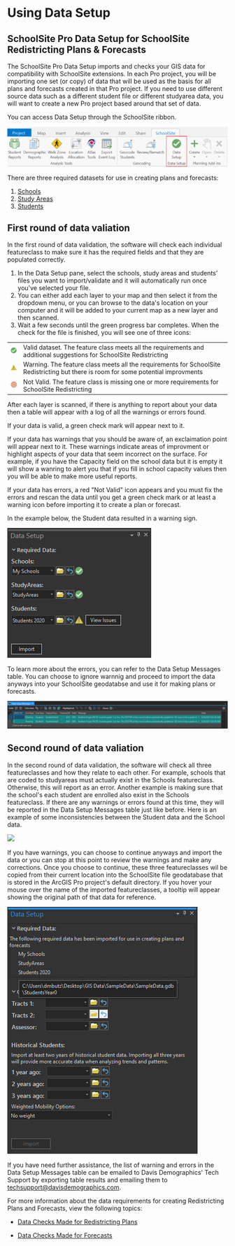 # Using Data Setup
## SchoolSite Pro Data Setup for SchoolSite Redistricting Plans & Forecasts
The SchoolSite Pro Data Setup imports and checks your GIS data for compatibility with SchoolSite extensions. In each Pro project, you will be importing one set (or copy) of data that will be used as the basis for all plans and forecasts created in that Pro project. If you need to use different source data such as a different student file or different studyarea data, you will want to create a new Pro project based around that set of data.

You can access Data Setup through the SchoolSite ribbon.

<p align="center">
  <img src="datasetup.png">
</p>

There are three required datasets for use in creating plans and forecasts:
1.	[Schools](../dataManagement/createData/createSchools.md)
2.	[Study Areas](../dataManagement/createData/createStudyareas.md) 
3.	[Students](../dataManagement/createData/createStudents.md)


## First round of data valiation
In the first round of data validation, the software will check each individual featureclass to make sure it has the required fields and that they are populated correctly.

1. In the Data Setup pane, select the  schools, study areas and students’ files you want to import/validate and it will automatically run once you've selected your file.
2. You can either add each layer to your map and then select it from the dropdown menu, or you can browse to the data's location on your computer and it will be added to your current map as a new layer and then scanned.
3. Wait a few seconds until the green progress bar completes. When the check for the file is finished, you will see one of three icons:

<table>
  <tr>
    <td> <img src= "Valid32.png"> </td>
    <td> Valid dataset. The feature class meets all the requirements and additional suggestions for SchoolSite Redistricting </td>
  </tr>
  <tr>
    <td> <img src = "warning.png"> </td>
    <td> Warning. The feature class meets all the requirements for SchoolSite Redistricting but there is room for some potential improvments </td>
  </tr>
  <tr>
    <td> <img src = "Stop32.png"> </td>
    <td> Not Valid. The feature class is missing one or more requirements for SchoolSite Redistricting </td>
  </tr>
</table>
  
After each layer is scanned, if there is anything to report about your data then a table will appear with a log of all the warnings or errors found. 
  
If your data is valid, a green check mark will appear next to it.

If your data has warnings that you should be aware of, an exclaimation point will appear next to it. These warnings indicate areas of improvment or highlight aspects of your data that seem incorrect on the surface. For example, if you have the Capacity field on the school data but it is empty it will show a wanring to alert you that if you fill in school capacity values then you will be able to make more useful reports.

If your data has errors, a red "Not Valid" icon appears and you must fix the errors and rescan the data until you get a green check mark or at least a warning icon before importing it to create a plan or forecast.

In the example below, the Student data resulted in a warning sign. 

<img src = "dataSetupWarning.png">

To learn more about the errors, you can refer to the Data Setup Messages table. You can choose to ignore warnnig and proceed to import the data anyways into your SchoolSite geodatabse and use it for making plans or forecasts.

<img src = "dataSetupWarningTable.png">

## Second round of data valiation
In the second round of data validation, the software will check all three featureclasses and how they relate to each other. For example, schools that are coded to studyareas must actually exist in the Schools featureclass. Otherwise, this will report as an error. Another example is making sure that the school's each student are enrolled also exist in the Schools featureclass. If there are any warnings or errors found at this time, they will be reported in the Data Setup Messages table just like before. Here is an example of some inconsistencies between the Student data and the School data.

<img src = "dataSetupWarningTableStep2.png">

If you have warnings, you can choose to continue anyways and import the data or you can stop at this point to review the warnings and make any corrections. Once you choose to continue, these three featureclasses wil be copied from their current location into the SchoolSite file geodatabase that is stored in the ArcGIS Pro project's default directory. If you hover your mouse over the name of the imported featureclasses, a tooltip will appear showing the original path of that data for reference.

<img src = "dataImported.png">

If you have need further assistance, the list of warning and errors in the Data Setup Messages table can be emailed to Davis Demographics' Tech Support by exporting table results and emailing them to techsupport@davisdemographics.com.

For more information about the data requirements for creating Redistricting Plans and Forecasts, view the following topics:

* [Data Checks Made for Redistricting Plans](checkRedistrict.md)

* [Data Checks Made for Forecasts](checkForecasts.md)
